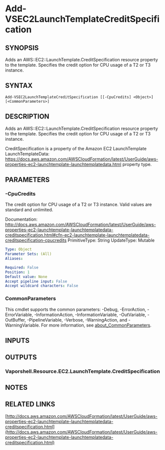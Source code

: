 # Add-VSEC2LaunchTemplateCreditSpecification

## SYNOPSIS
Adds an AWS::EC2::LaunchTemplate.CreditSpecification resource property to the template.
Specifies the credit option for CPU usage of a T2 or T3 instance.

## SYNTAX

```
Add-VSEC2LaunchTemplateCreditSpecification [[-CpuCredits] <Object>] [<CommonParameters>]
```

## DESCRIPTION
Adds an AWS::EC2::LaunchTemplate.CreditSpecification resource property to the template.
Specifies the credit option for CPU usage of a T2 or T3 instance.

CreditSpecification is a property of the Amazon EC2 LaunchTemplate LaunchTemplateData: https://docs.aws.amazon.com/AWSCloudFormation/latest/UserGuide/aws-properties-ec2-launchtemplate-launchtemplatedata.html property type.

## PARAMETERS

### -CpuCredits
The credit option for CPU usage of a T2 or T3 instance.
Valid values are standard and unlimited.

Documentation: http://docs.aws.amazon.com/AWSCloudFormation/latest/UserGuide/aws-properties-ec2-launchtemplate-launchtemplatedata-creditspecification.html#cfn-ec2-launchtemplate-launchtemplatedata-creditspecification-cpucredits
PrimitiveType: String
UpdateType: Mutable

```yaml
Type: Object
Parameter Sets: (All)
Aliases:

Required: False
Position: 1
Default value: None
Accept pipeline input: False
Accept wildcard characters: False
```

### CommonParameters
This cmdlet supports the common parameters: -Debug, -ErrorAction, -ErrorVariable, -InformationAction, -InformationVariable, -OutVariable, -OutBuffer, -PipelineVariable, -Verbose, -WarningAction, and -WarningVariable. For more information, see [about_CommonParameters](http://go.microsoft.com/fwlink/?LinkID=113216).

## INPUTS

## OUTPUTS

### Vaporshell.Resource.EC2.LaunchTemplate.CreditSpecification
## NOTES

## RELATED LINKS

[http://docs.aws.amazon.com/AWSCloudFormation/latest/UserGuide/aws-properties-ec2-launchtemplate-launchtemplatedata-creditspecification.html](http://docs.aws.amazon.com/AWSCloudFormation/latest/UserGuide/aws-properties-ec2-launchtemplate-launchtemplatedata-creditspecification.html)

